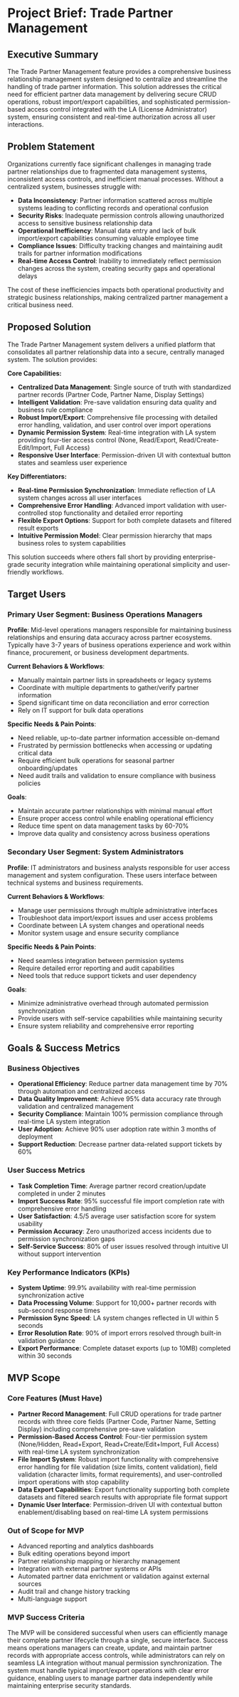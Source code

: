 # Project Brief: Trade Partner Management

## Executive Summary

The Trade Partner Management feature provides a comprehensive business relationship management system designed to centralize and streamline the handling of trade partner information. This solution addresses the critical need for efficient partner data management by delivering secure CRUD operations, robust import/export capabilities, and sophisticated permission-based access control integrated with the LA (License Administrator) system, ensuring consistent and real-time authorization across all user interactions.

## Problem Statement

Organizations currently face significant challenges in managing trade partner relationships due to fragmented data management systems, inconsistent access controls, and inefficient manual processes. Without a centralized system, businesses struggle with:

- **Data Inconsistency**: Partner information scattered across multiple systems leading to conflicting records and operational confusion
- **Security Risks**: Inadequate permission controls allowing unauthorized access to sensitive business relationship data
- **Operational Inefficiency**: Manual data entry and lack of bulk import/export capabilities consuming valuable employee time
- **Compliance Issues**: Difficulty tracking changes and maintaining audit trails for partner information modifications
- **Real-time Access Control**: Inability to immediately reflect permission changes across the system, creating security gaps and operational delays

The cost of these inefficiencies impacts both operational productivity and strategic business relationships, making centralized partner management a critical business need.

## Proposed Solution

The Trade Partner Management system delivers a unified platform that consolidates all partner relationship data into a secure, centrally managed system. The solution provides:

**Core Capabilities:**
- **Centralized Data Management**: Single source of truth with standardized partner records (Partner Code, Partner Name, Display Settings)
- **Intelligent Validation**: Pre-save validation ensuring data quality and business rule compliance
- **Robust Import/Export**: Comprehensive file processing with detailed error handling, validation, and user control over import operations
- **Dynamic Permission System**: Real-time integration with LA system providing four-tier access control (None, Read/Export, Read/Create-Edit/Import, Full Access)
- **Responsive User Interface**: Permission-driven UI with contextual button states and seamless user experience

**Key Differentiators:**
- **Real-time Permission Synchronization**: Immediate reflection of LA system changes across all user interfaces
- **Comprehensive Error Handling**: Advanced import validation with user-controlled stop functionality and detailed error reporting
- **Flexible Export Options**: Support for both complete datasets and filtered result exports
- **Intuitive Permission Model**: Clear permission hierarchy that maps business roles to system capabilities

This solution succeeds where others fall short by providing enterprise-grade security integration while maintaining operational simplicity and user-friendly workflows.

## Target Users

### Primary User Segment: Business Operations Managers

**Profile**: Mid-level operations managers responsible for maintaining business relationships and ensuring data accuracy across partner ecosystems. Typically have 3-7 years of business operations experience and work within finance, procurement, or business development departments.

**Current Behaviors & Workflows**:
- Manually maintain partner lists in spreadsheets or legacy systems
- Coordinate with multiple departments to gather/verify partner information
- Spend significant time on data reconciliation and error correction
- Rely on IT support for bulk data operations

**Specific Needs & Pain Points**:
- Need reliable, up-to-date partner information accessible on-demand
- Frustrated by permission bottlenecks when accessing or updating critical data
- Require efficient bulk operations for seasonal partner onboarding/updates
- Need audit trails and validation to ensure compliance with business policies

**Goals**:
- Maintain accurate partner relationships with minimal manual effort
- Ensure proper access control while enabling operational efficiency
- Reduce time spent on data management tasks by 60-70%
- Improve data quality and consistency across business operations

### Secondary User Segment: System Administrators

**Profile**: IT administrators and business analysts responsible for user access management and system configuration. These users interface between technical systems and business requirements.

**Current Behaviors & Workflows**:
- Manage user permissions through multiple administrative interfaces
- Troubleshoot data import/export issues and user access problems
- Coordinate between LA system changes and operational needs
- Monitor system usage and ensure security compliance

**Specific Needs & Pain Points**:
- Need seamless integration between permission systems
- Require detailed error reporting and audit capabilities
- Need tools that reduce support tickets and user dependency

**Goals**:
- Minimize administrative overhead through automated permission synchronization
- Provide users with self-service capabilities while maintaining security
- Ensure system reliability and comprehensive error reporting

## Goals & Success Metrics

### Business Objectives
- **Operational Efficiency**: Reduce partner data management time by 70% through automation and centralized access
- **Data Quality Improvement**: Achieve 95% data accuracy rate through validation and centralized management
- **Security Compliance**: Maintain 100% permission compliance through real-time LA system integration
- **User Adoption**: Achieve 90% user adoption rate within 3 months of deployment
- **Support Reduction**: Decrease partner data-related support tickets by 60%

### User Success Metrics
- **Task Completion Time**: Average partner record creation/update completed in under 2 minutes
- **Import Success Rate**: 95% successful file import completion rate with comprehensive error handling
- **User Satisfaction**: 4.5/5 average user satisfaction score for system usability
- **Permission Accuracy**: Zero unauthorized access incidents due to permission synchronization gaps
- **Self-Service Success**: 80% of user issues resolved through intuitive UI without support intervention

### Key Performance Indicators (KPIs)
- **System Uptime**: 99.9% availability with real-time permission synchronization active
- **Data Processing Volume**: Support for 10,000+ partner records with sub-second response times
- **Permission Sync Speed**: LA system changes reflected in UI within 5 seconds
- **Error Resolution Rate**: 90% of import errors resolved through built-in validation guidance
- **Export Performance**: Complete dataset exports (up to 10MB) completed within 30 seconds

## MVP Scope

### Core Features (Must Have)

- **Partner Record Management**: Full CRUD operations for trade partner records with three core fields (Partner Code, Partner Name, Setting Display) including comprehensive pre-save validation
- **Permission-Based Access Control**: Four-tier permission system (None/Hidden, Read+Export, Read+Create/Edit+Import, Full Access) with real-time LA system synchronization
- **File Import System**: Robust import functionality with comprehensive error handling for file validation (size limits, content validation), field validation (character limits, format requirements), and user-controlled import operations with stop capability
- **Data Export Capabilities**: Export functionality supporting both complete datasets and filtered search results with appropriate file format support
- **Dynamic User Interface**: Permission-driven UI with contextual button enablement/disabling based on real-time LA system permissions

### Out of Scope for MVP

- Advanced reporting and analytics dashboards  
- Bulk editing operations beyond import
- Partner relationship mapping or hierarchy management
- Integration with external partner systems or APIs
- Automated partner data enrichment or validation against external sources
- Audit trail and change history tracking
- Multi-language support

### MVP Success Criteria

The MVP will be considered successful when users can efficiently manage their complete partner lifecycle through a single, secure interface. Success means operations managers can create, update, and maintain partner records with appropriate access controls, while administrators can rely on seamless LA integration without manual permission synchronization. The system must handle typical import/export operations with clear error guidance, enabling users to manage partner data independently while maintaining enterprise security standards.
